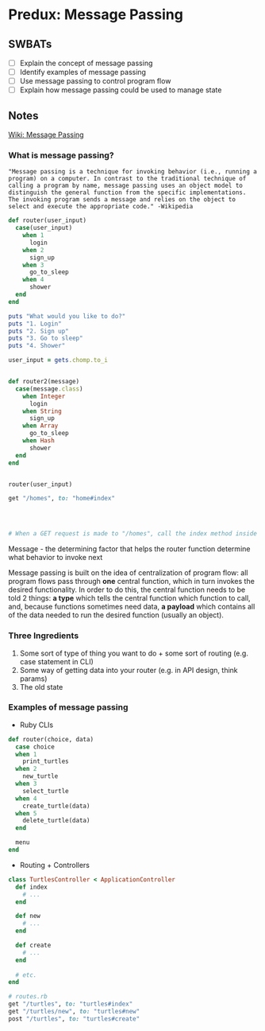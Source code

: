 # Predux: Message Passing

## SWBATs
- [ ] Explain the concept of message passing
- [ ] Identify examples of message passing
- [ ] Use message passing to control program flow
- [ ] Explain how message passing could be used to manage state

## Notes
[Wiki: Message Passing](https://en.wikipedia.org/wiki/Message_passing)


### What is message passing?
```
"Message passing is a technique for invoking behavior (i.e., running a program) on a computer. In contrast to the traditional technique of calling a program by name, message passing uses an object model to distinguish the general function from the specific implementations. The invoking program sends a message and relies on the object to select and execute the appropriate code." -Wikipedia
```

```rb
def router(user_input)
  case(user_input)
    when 1
      login
    when 2
      sign_up
    when 3
      go_to_sleep
    when 4
      shower
  end
end

puts "What would you like to do?"
puts "1. Login"
puts "2. Sign up"
puts "3. Go to sleep"
puts "4. Shower"

user_input = gets.chomp.to_i


def router2(message)
  case(message.class)
    when Integer
      login
    when String
      sign_up
    when Array
      go_to_sleep
    when Hash
      shower
  end
end


router(user_input)

get "/homes", to: "home#index"




# When a GET request is made to "/homes", call the index method inside the HomesController
```
Message - the determining factor that helps the router function determine what behavior to invoke next

Message passing is built on the idea of centralization of program flow: all program flows pass through **one** central function, which in turn invokes the desired functionality. In order to do this, the central function needs to be told 2 things: **a type** which tells the central function which function to call, and, because functions sometimes need data, **a payload** which contains all of the data needed to run the desired function (usually an object).

### Three Ingredients
1. Some sort of type of thing you want to do + some sort of routing (e.g. case statement in CLI)
2. Some way of getting data into your router (e.g. in API design, think params)
3. The old state

### Examples of message passing

- Ruby CLIs
```rb
def router(choice, data)
  case choice
  when 1
    print_turtles
  when 2
    new_turtle
  when 3
    select_turtle
  when 4
    create_turtle(data)
  when 5
    delete_turtle(data)
  end

  menu
end

```
- Routing + Controllers
```rb
class TurtlesController < ApplicationController
  def index
    # ...
  end

  def new
    # ...
  end

  def create
    # ...
  end
  
  # etc.
end

# routes.rb
get "/turtles", to: "turtles#index"
get "/turtles/new", to: "turtles#new"
post "/turtles", to: "turtles#create"
```